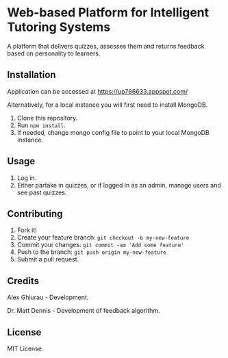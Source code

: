 # Web-based Platform for Intelligent Tutoring Systems

A platform that delivers quizzes, assesses them and returns feedback based on personality to learners.

## Installation

Application can be accessed at https://up786633.appspot.com/

Alternatively, for a local instance you will first need to install MongoDB.

1. Clone this repository.
2. Run `npm install`.
3. If needed, change mongo config file to point to your local MongoDB instance.

## Usage

1. Log in.
2. Either partake in quizzes, or if logged in as an admin, manage users and see past quizzes.

## Contributing

1. Fork it!
2. Create your feature branch: `git checkout -b my-new-feature`
3. Commit your changes: `git commit -am 'Add some feature'`
4. Push to the branch: `git push origin my-new-feature`
5. Submit a pull request.

## Credits

Alex Ghiurau - Development.

Dr. Matt Dennis - Development of feedback algorithm.

## License

MIT License.

